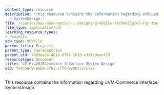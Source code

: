 ```yaml
---
content_type: resource
description: "This resource contains the information regarding UVM\u2010Commerce Interface\
  \ SystemDesign."
file: /courses/mas-965-nextlab-i-designing-mobile-technologies-for-the-next-billion-users-fall-2008/fa4ab6c9b6bd5f631ffc928b7777c728_MITMAS_965F08_mcomm_m3.pdf
file_type: application/pdf
learning_resource_types:
- Projects
ocw_type: OCWFile
parent_title: Projects
parent_type: CourseSection
parent_uid: 7b53ea3b-401e-0767-1816-c31fc0eee770
resourcetype: Document
title: "UV M\u2010Commerce Interface System Design"
uid: fa4ab6c9-b6bd-5f63-1ffc-928b7777c728
---
```

This resource contains the information regarding UVM‐Commerce Interface SystemDesign.

